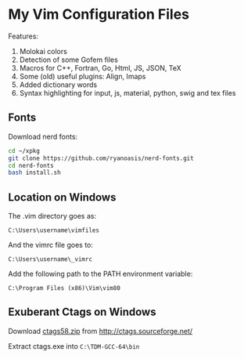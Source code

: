 # My Vim Configuration Files

Features:
1. Molokai colors
2. Detection of some Gofem files
3. Macros for C++, Fortran, Go, Html, JS, JSON, TeX
4. Some (old) useful plugins: Align, Imaps
5. Added dictionary words
6. Syntax highlighting for input, js, material, python, swig and tex files

## Fonts

Download nerd fonts:
```bash
cd ~/xpkg
git clone https://github.com/ryanoasis/nerd-fonts.git
cd nerd-fonts
bash install.sh
```

## Location on Windows

The .vim directory goes as:
 ```
C:\Users\username\vimfiles
```
And the vimrc file goes to:
```
C:\Users\username\_vimrc
```

Add the following path to the PATH environment variable:
```
C:\Program Files (x86)\Vim\vim80
```

## Exuberant Ctags on Windows

Download [ctags58.zip](http://prdownloads.sourceforge.net/ctags/ctags58.zip) from
http://ctags.sourceforge.net/

Extract ctags.exe into `C:\TDM-GCC-64\bin`
